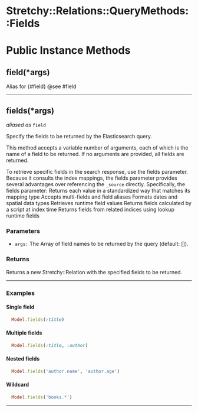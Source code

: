# Stretchy::Relations::QueryMethods::Fields [](#module-Stretchy::Relations::QueryMethods::Fields) [](#top)

    

# Public Instance Methods

      
## field(*args) [](#method-i-field)
         
Alias for {#field}
@see #field  
        
---


## fields(*args) [](#method-i-fields)
_aliased as_ `field`
         
Specify the fields to be returned by the Elasticsearch query.

This method accepts a variable number of arguments, each of which is the name of a field to be returned.
If no arguments are provided, all fields are returned.

To retrieve specific fields in the search response, use the fields parameter. 
Because it consults the index mappings, the fields parameter provides several advantages over referencing 
the `_source` directly. Specifically, the fields parameter:
  Returns each value in a standardized way that matches its mapping type
  Accepts multi-fields and field aliases
  Formats dates and spatial data types
  Retrieves runtime field values
  Returns fields calculated by a script at index time
  Returns fields from related indices using lookup runtime fields

### Parameters
- `args:` The Array of field names to be returned by the query (default: []).

### Returns
Returns a new Stretchy::Relation with the specified fields to be returned.

---

### Examples

#### Single field
```ruby
  Model.fields(:title)
```

#### Multiple fields
```ruby
  Model.fields(:title, :author)
```

#### Nested fields
```ruby
  Model.fields('author.name', 'author.age')
```

#### Wildcard
```ruby
  Model.fields('books.*')
```  
        
---

